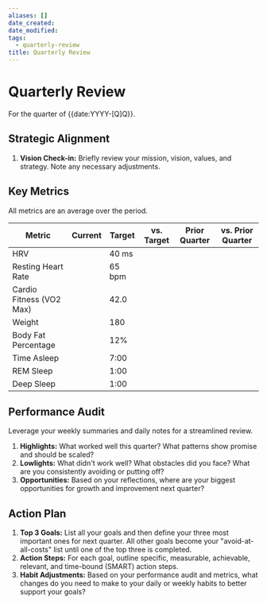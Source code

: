 ```yaml
---
aliases: []
date_created:
date_modified:
tags:
  - quarterly-review
title: Quarterly Review
---
```


# Quarterly Review

For the quarter of {{date:YYYY-[Q]Q}}.

## Strategic Alignment

1. **Vision Check-in:** Briefly review your mission, vision, values, and strategy. Note any necessary adjustments.

## Key Metrics

All metrics are an average over the period.

| Metric                   | Current | Target | vs. Target | Prior Quarter | vs. Prior Quarter |
| ------------------------ | ------- | ------ | ---------- | ------------- | ----------------- |
| HRV                      |         | 40 ms  |            |               |                   |
| Resting Heart Rate       |         | 65 bpm |            |               |                   |
| Cardio Fitness (VO2 Max) |         | 42.0   |            |               |                   |
| Weight                   |         | 180    |            |               |                   |
| Body Fat Percentage      |         | 12%    |            |               |                   |
| Time Asleep              |         | 7:00   |            |               |                   |
| REM Sleep                |         | 1:00   |            |               |                   |
| Deep Sleep               |         | 1:00   |            |               |                   |

## Performance Audit

Leverage your weekly summaries and daily notes for a streamlined review.

1. **Highlights:** What worked well this quarter? What patterns show promise and should be scaled?
2. **Lowlights:** What didn't work well? What obstacles did you face? What are you consistently avoiding or putting off?
3. **Opportunities:** Based on your reflections, where are your biggest opportunities for growth and improvement next quarter?

## Action Plan

1. **Top 3 Goals:** List all your goals and then define your three most important ones for next quarter. All other goals become your "avoid-at-all-costs" list until one of the top three is completed.
2. **Action Steps:** For each goal, outline specific, measurable, achievable, relevant, and time-bound (SMART) action steps.
3. **Habit Adjustments:** Based on your performance audit and metrics, what changes do you need to make to your daily or weekly habits to better support your goals?
